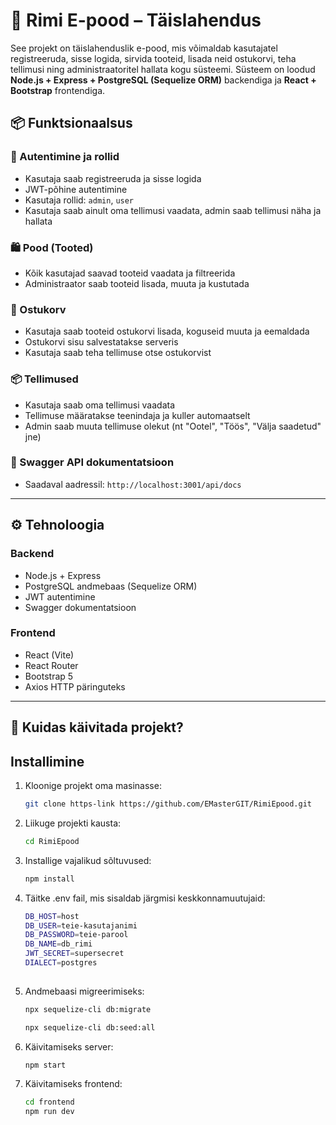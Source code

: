 # 🛒 Rimi E-pood – Täislahendus

See projekt on täislahenduslik e-pood, mis võimaldab kasutajatel registreeruda, sisse logida, sirvida tooteid, lisada neid ostukorvi, teha tellimusi ning administraatoritel hallata kogu süsteemi. Süsteem on loodud **Node.js + Express + PostgreSQL (Sequelize ORM)** backendiga ja **React + Bootstrap** frontendiga.

## 📦 Funktsionaalsus

### 👤 Autentimine ja rollid
- Kasutaja saab registreeruda ja sisse logida
- JWT-põhine autentimine
- Kasutaja rollid: `admin`, `user`
- Kasutaja saab ainult oma tellimusi vaadata, admin saab tellimusi näha ja hallata

### 🛍️ Pood (Tooted)
- Kõik kasutajad saavad tooteid vaadata ja filtreerida
- Administraator saab tooteid lisada, muuta ja kustutada

### 🛒 Ostukorv
- Kasutaja saab tooteid ostukorvi lisada, koguseid muuta ja eemaldada
- Ostukorvi sisu salvestatakse serveris
- Kasutaja saab teha tellimuse otse ostukorvist

### 📦 Tellimused
- Kasutaja saab oma tellimusi vaadata
- Tellimuse määratakse teenindaja ja kuller automaatselt
- Admin saab muuta tellimuse olekut (nt "Ootel", "Töös", "Välja saadetud" jne)

### 📁 Swagger API dokumentatsioon
- Saadaval aadressil: `http://localhost:3001/api/docs`

---

## ⚙️ Tehnoloogia

### Backend
- Node.js + Express
- PostgreSQL andmebaas (Sequelize ORM)
- JWT autentimine
- Swagger dokumentatsioon

### Frontend
- React (Vite)
- React Router
- Bootstrap 5
- Axios HTTP päringuteks

---

## 🚀 Kuidas käivitada projekt?

## Installimine

1. Kloonige projekt oma masinasse:

   ```bash
   git clone https-link https://github.com/EMasterGIT/RimiEpood.git
2. Liikuge projekti kausta:
   ```bash
   cd RimiEpood
3. Installige vajalikud sõltuvused:
   ```bash
   npm install
4. Täitke .env fail, mis sisaldab järgmisi keskkonnamuutujaid:
   ```bash
   DB_HOST=host
   DB_USER=teie-kasutajanimi
   DB_PASSWORD=teie-parool
   DB_NAME=db_rimi
   JWT_SECRET=supersecret
   DIALECT=postgres
 
5. Andmebaasi migreerimiseks:
    ```bash
   npx sequelize-cli db:migrate
    
   npx sequelize-cli db:seed:all 

6. Käivitamiseks server:
   ```bash
   npm start

6. Käivitamiseks frontend:
   ```bash
   cd frontend
   npm run dev


